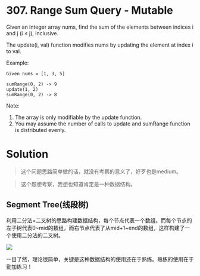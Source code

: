 # 307. Range Sum Query - Mutable

Given an integer array nums, find the sum of the elements between indices i and j (i ≤ j), inclusive.

The update(i, val) function modifies nums by updating the element at index i to val.

Example:

	Given nums = [1, 3, 5]

	sumRange(0, 2) -> 9
	update(1, 2)
	sumRange(0, 2) -> 8

Note:

1. The array is only modifiable by the update function.
2. You may assume the number of calls to update and sumRange function is distributed evenly.

# Solution

>这个问题思路简单做的话，就没有考察的意义了，好歹也是medium。<br>

>这个题想考察，我想也知道肯定是一种数据结构。

## Segment Tree(线段树)

利用二分法+二叉树的思路构建数据结构，每个节点代表一个数组。而每个节点的左子树代表0~mid的数组，而右节点代表了从mid+1~end的数组，这样构建了一个使用二分法的二叉树。

![](http://i.imgur.com/UeZDx4z.jpg)

一目了然，理论很简单，关键是这种数据结构的使用还在于熟练。熟练的使用在于勤加练习！